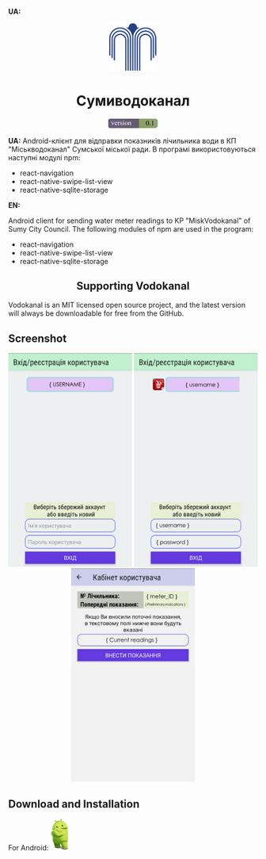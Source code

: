 **UA:**
<p align="center"><img src="img/app.png" alt="Сумиводоканал" width="100"></p>
<h1 align="center">Сумиводоканал</h1>
<div align="center"> <img src="img/version.png" alt="Version 0.1" width="100"> </div>

**UA:**
Android-клієнт для відправки показників лічильника води в КП "Міськводоканал" Сумської міської ради.
В програмі використовуються наступні модулі npm:
  * react-navigation
  * react-native-swipe-list-view
  * react-native-sqlite-storage

**EN:**

Android client for sending water meter readings to KP "MiskVodokanal" of Sumy City Council.
The following modules of npm are used in the program:
  * react-navigation
  * react-native-swipe-list-view
  * react-native-sqlite-storage

<h2 align="center">Supporting Vodokanal</h2>

Vodokanal is an MIT licensed open source project, and the latest version will always be downloadable for free from the GitHub.

<h2>Screenshot</h2>
<div align="center"><img src="img/screenshot/reg.png" alt="Вхід/реєстрація користувача" width="250"> <img src="img/screenshot/delUser.png" alt="Видалення користувача" width="250"> <img src="img/screenshot/cabinet.png" alt="Кабінет користувача" width="250"></div>

<h2>Download and Installation</h2>
<p>For Android: 
<a href="./android/app/build/outputs/apk/release/vodokanal_sumy.apk"><img src="img/android.png" alt="Download for Android"></a>
</p>